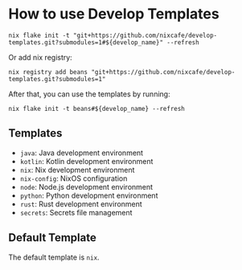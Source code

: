 # How to use Develop Templates

```shell
nix flake init -t "git+https://github.com/nixcafe/develop-templates.git?submodules=1#${develop_name}" --refresh
```

Or add nix registry:

```shell
nix registry add beans "git+https://github.com/nixcafe/develop-templates.git?submodules=1"
```

After that, you can use the templates by running:

```shell
nix flake init -t beans#${develop_name} --refresh
```

## Templates

- `java`: Java development environment
- `kotlin`: Kotlin development environment
- `nix`: Nix development environment
- `nix-config`: NixOS configuration
- `node`: Node.js development environment
- `python`: Python development environment
- `rust`: Rust development environment
- `secrets`: Secrets file management

## Default Template

The default template is `nix`.

